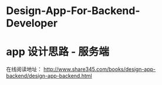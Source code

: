 # Design-App-For-Backend-Developer
app 设计思路 - 服务端
=====================

在线阅读地址： http://www.share345.com/books/design-app-backend/design-app-backend.html

